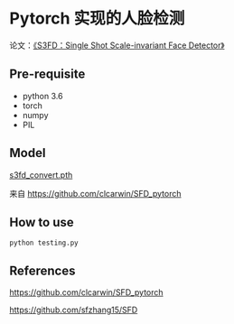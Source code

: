 # Pytorch 实现的人脸检测

论文：[《S3FD：Single Shot Scale-invariant Face Detector》](https://arxiv.org/abs/1708.05237 "With a Title")

## Pre-requisite

* python 3.6
* torch
* numpy
* PIL

## Model

[s3fd_convert.pth](https://github.com/clcarwin/SFD_pytorch/releases/tag/v0.1 "With a Title")

来自 https://github.com/clcarwin/SFD_pytorch


## How to use

    python testing.py
    
## References

<https://github.com/clcarwin/SFD_pytorch>

<https://github.com/sfzhang15/SFD>